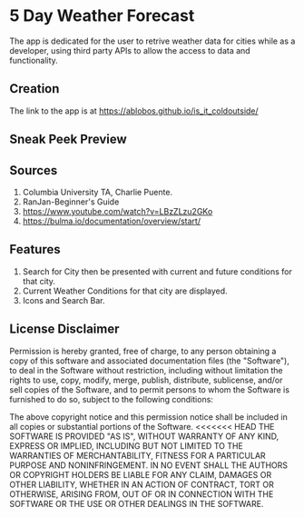 
# 5 Day Weather Forecast

The app is dedicated for the user to retrive weather data for cities while as a developer, using third party APIs to allow the access to data and functionality.
## Creation
The link to the app is at https://ablobos.github.io/is_it_coldoutside/
## Sneak Peek Preview
## Sources
1. Columbia University TA, Charlie Puente.
2. RanJan-Beginner's Guide
3. https://www.youtube.com/watch?v=LBzZLzu2GKo
4. https://bulma.io/documentation/overview/start/

## Features
1. Search for City then be presented with current and future conditions for that city.
2. Current Weather Conditions for that city are displayed.
3. Icons and Search Bar.
## License Disclaimer
Permission is hereby granted, free of charge, to any person obtaining a copy of this software and associated documentation files (the "Software"), to deal in the Software without restriction, including without limitation the rights to use, copy, modify, merge, publish, distribute, sublicense, and/or sell copies of the Software, and to permit persons to whom the Software is furnished to do so, subject to the following conditions:

The above copyright notice and this permission notice shall be included in all copies or substantial portions of the Software.
<<<<<<< HEAD THE SOFTWARE IS PROVIDED "AS IS", WITHOUT WARRANTY OF ANY KIND, EXPRESS OR IMPLIED, INCLUDING BUT NOT LIMITED TO THE WARRANTIES OF MERCHANTABILITY, FITNESS FOR A PARTICULAR PURPOSE AND NONINFRINGEMENT. IN NO EVENT SHALL THE AUTHORS OR COPYRIGHT HOLDERS BE LIABLE FOR ANY CLAIM, DAMAGES OR OTHER LIABILITY, WHETHER IN AN ACTION OF CONTRACT, TORT OR OTHERWISE, ARISING FROM, OUT OF OR IN CONNECTION WITH THE SOFTWARE OR THE USE OR OTHER DEALINGS IN THE SOFTWARE.
